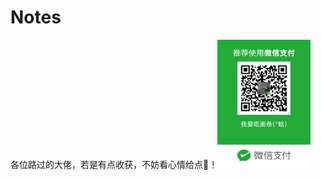 # Notes
各位路过的大佬，若是有点收获，不妨看心情给点🍞！<img src="README.assets/image-20210811083803007.png" alt="image-20210811083803007" style="zoom:20%;" />

